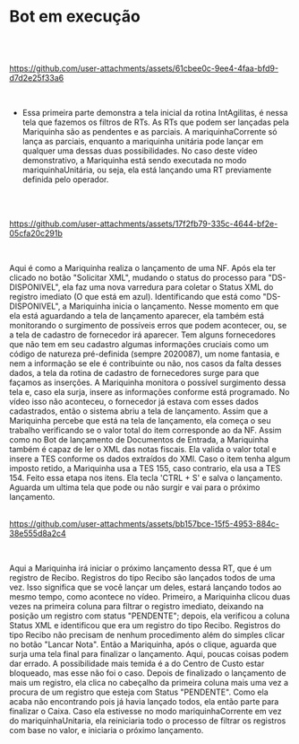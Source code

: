 # Bot em execução
<br/>
<br/>



https://github.com/user-attachments/assets/61cbee0c-9ee4-4faa-bfd9-d7d2e25f33a6


<br/>

- Essa primeira parte demonstra a tela inicial da rotina IntAgilitas, é nessa tela que fazemos os filtros de RTs. As RTs que podem ser lançadas pela
Mariquinha são as pendentes e as parciais. A mariquinhaCorrente só lança as parciais, enquanto a mariquinha unitária pode lançar em qualquer uma dessas 
duas possibilidades. No caso deste vídeo demonstrativo, a Mariquinha está sendo executada no modo mariquinhaUnitária, ou seja, ela está lançando uma RT previamente definida pelo operador.
<br/>
<br/>


https://github.com/user-attachments/assets/17f2fb79-335c-4644-bf2e-05cfa20c291b

<br/>

Aqui é como a Mariquinha realiza o lançamento de uma NF. Após ela ter clicado no botão "Solicitar XML", mudando o status do processo para "DS-DISPONIVEL", ela faz uma nova varredura para coletar o Status XML do registro imediato (O que está em azul). Identificando que está como "DS-DISPONIVEL", a Mariquinha inicia o lançamento. Nesse momento em que ela está aguardando a tela de lançamento aparecer, ela também está monitorando o surgimento de possíveis erros que podem acontecer, ou, se a tela de cadastro de fornecedor irá aparecer. Tem alguns fornecedores que não tem em seu cadastro algumas informações cruciais como um código de natureza pré-definida (sempre 2020087), um nome fantasia, e nem a informação se ele é contribuinte ou não, nos casos da falta desses dados, a tela da rotina de cadastro de fornecedores surge para que façamos as inserções. A Mariquinha monitora o possível surgimento dessa tela e, caso ela surja, insere as informações conforme está programado. No vídeo isso não aconteceu, o fornecedor já estava com esses dados cadastrados, então o sistema abriu a tela de lançamento. Assim que a Mariquinha percebe que está na tela de lançamento,
ela começa o seu trabalho verificando se o valor total do item corresponde ao da NF. Assim como no Bot de lançamento de Documentos de Entrada, a Mariquinha também é capaz de ler o XML das notas fiscais. Ela valida o valor total e insere a TES conforme os dados extraídos do XMl. Caso o item tenha algum imposto retido, a Mariquinha usa a TES 155, caso contrario, ela usa a TES 154.
Feito essa etapa nos itens. Ela tecla 'CTRL + S' e salva o lançamento. Aguarda um ultima tela que pode ou não surgir e vai para o próximo lançamento.
<br/>
<br/>

https://github.com/user-attachments/assets/bb157bce-15f5-4953-884c-38e555d8a2c4

<br/>

Aqui a Mariquinha irá iniciar o próximo lançamento dessa RT, que é um registro de Recibo. Registros do tipo Recibo são lançados todos de uma vez. Isso significa que se você lançar um deles, estará lançando todos ao mesmo tempo, como acontece no vídeo. Primeiro, a Mariquinha clicou duas vezes na primeira coluna para filtrar o registro imediato, deixando na posição um registro com status "PENDENTE"; depois, ela verificou a coluna Status XML e identificou que era um registro do tipo Recibo. Registros do tipo Recibo não precisam de nenhum procedimento além do simples clicar no botão "Lancar Nota". Então a Mariquinha, após o clique, aguarda que surja uma tela final para finalizar o lançamento. Aqui, poucas coisas podem dar errado. A possibilidade mais temida é a do Centro de Custo estar bloqueado, mas esse não foi o caso. Depois de finalizado o lançamento de mais um registro, ela clica no cabeçalho da primeira coluna mais uma vez a procura de um registro que esteja com Status "PENDENTE". Como ela acaba não encontrando pois já havia lançado todos, ela então parte para finalizar o Caixa. Caso ela estivesse no modo mariquinhaCorrente em vez do mariquinhaUnitaria, ela reiniciaria todo o processo de filtrar os registros com base no valor, e iniciaria o próximo lançamento.


